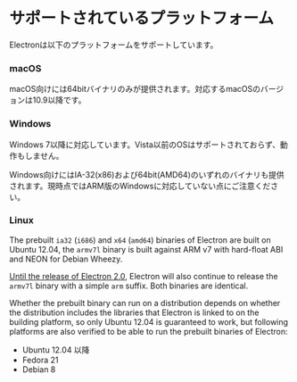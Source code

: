 # サポートされているプラットフォーム

Electronは以下のプラットフォームをサポートしています。

### macOS

macOS向けには64bitバイナリのみが提供されます。対応するmacOSのバージョンは10.9以降です。

### Windows

Windows 7以降に対応しています。Vista以前のOSはサポートされておらず、動作もしません。

Windows向けにはIA-32(x86)および64bit(AMD64)のいずれのバイナリも提供されます。現時点ではARM版のWindowsに対応していない点にご注意ください。

### Linux

The prebuilt `ia32` (`i686`) and `x64` (`amd64`) binaries of Electron are built on Ubuntu 12.04, the `armv7l` binary is built against ARM v7 with hard-float ABI and NEON for Debian Wheezy.

[Until the release of Electron 2.0](https://github.com/electron/electron/blob/master/docs/tutorial/planned-breaking-changes.md#duplicate-arm-assets), Electron will also continue to release the `armv7l` binary with a simple `arm` suffix. Both binaries are identical.

Whether the prebuilt binary can run on a distribution depends on whether the distribution includes the libraries that Electron is linked to on the building platform, so only Ubuntu 12.04 is guaranteed to work, but following platforms are also verified to be able to run the prebuilt binaries of Electron:

* Ubuntu 12.04 以降
* Fedora 21
* Debian 8